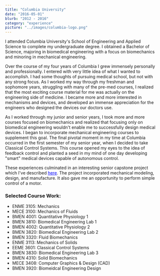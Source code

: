 ```yaml
---
title: "Columbia University"
date: "2016-05-01"
blurb: "2012 - 2016"
category: "experience"
picture: "../images/columbia-logo.png"
---
```


I attended Columbia University's School of Engineering and Applied Science to complete my undergraduate degree. I obtained a Bachelor of Science, majoring in biomedical engineering with a focus on biomechanics and minoring in mechanical engineering.

Over the course of my four years of Columbia I grew immensely personally and professionally. I entered with very little idea of what I wanted to accomplish. I had some thoughts of pursuing medical school, but not with any strong focus. As I worked my way through my freshman and sophomore years, struggling with many of the pre-med courses, I realized that the most exciting course material for me was actually on the engineering side of medicine. I became more and more interested in mechanisms and devices, and developed an immense appreciation for the engineers who designed the devices our doctors use.

As I worked through my junior and senior years, I took more and more courses focused on biomechanics and realized that focusing only on biomedical engineering wouldn't enable me to successfully design medical devices. I began to incorporate mechanical engineering courses to supplement this goal. The final pivotal moment in my time at Columbia occurred in the first semester of my senior year, when I decided to take Classical Control Systems. This course opened my eyes to the idea of feedback control and planted a seed in my mind of one day developing "smart" medical devices capable of autonomous control.

These experiences culminated in an interesting senior capstone project which I've described <a href="/hip-cpm" style="color:blue;">here</a>. The project incorporated mechanical modeling, design, and manufacture. It also gave me an opportunity to perform simple control of a motor. 


### Selected Course Work:
- ENME 3105: Mechanics
- MECE 3100: Mechanics of Fluids
- BMEN 4001: Quantitative Physiology 1
- BMEN 3810: Biomedical Engineering Lab 1
- BMEN 4002: Quantitative Physiology 2
- BMEN 3820: Biomedical Engineering Lab 2
- BMEN 3320: Fluid Biomechanics
- ENME 3113: Mechanics of Solids
- EEME 3601: Classical Control Systems
- BMEN 3830: Biomedical Engineering Lab 3
- BMEN 4310: Solid Biomechanics
- MECE 3408: Computer Graphics & Design (CAD)
- BMEN 3920: Biomeidcal Engineering Design